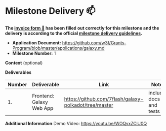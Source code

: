 # Milestone Delivery :mailbox:

**The [invoice form :pencil:](https://docs.google.com/forms/d/e/1FAIpQLSfmNYaoCgrxyhzgoKQ0ynQvnNRoTmgApz9NrMp-hd8mhIiO0A/viewform) has been filled out correctly for this milestone and the delivery is according to the official [milestone delivery guidelines](https://github.com/w3f/Grants-Program/blob/master/docs/Support%20Docs/milestone-deliverables-guidelines.md).**

- **Application Document:** https://github.com/w3f/Grants-Program/blob/master/applications/galaxy.md
- **Milestone Number:** 1

**Context** (optional)

**Deliverables**

| Number | Deliverable              | Link                                                  | Notes                   |
| ------ | ------------------------ | ----------------------------------------------------- | ----------------------- |
| 1.     | Frontend: Galaxy Web App | https://github.com/7flash/galaxy-polkadot/tree/master | includes docs and tests |

**Additional Information**
Demo Video: https://youtu.be/WOQvxZCiU0Q
